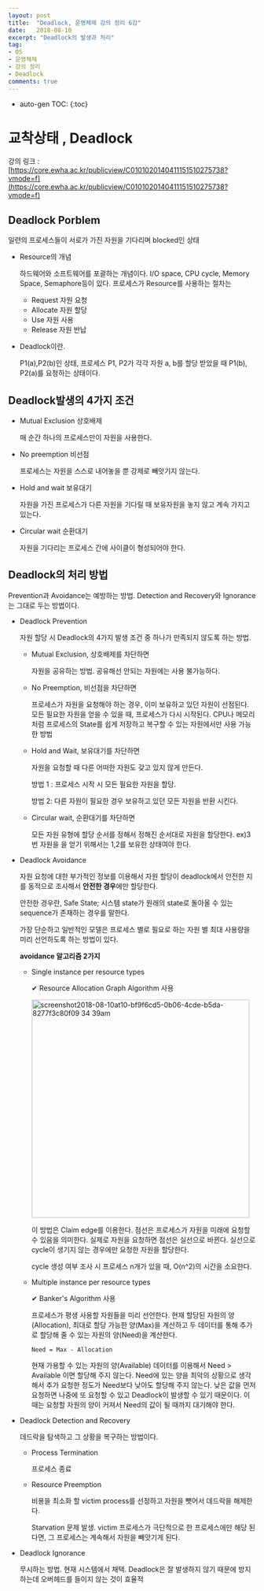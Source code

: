 ```yaml
---
layout: post
title:  "Deadlock, 운영체제 강의 정리 6강"
date:   2018-08-10
excerpt: "Deadlock의 발생과 처리"
tag:
- OS
- 운영체제
- 강의 정리
- Deadlock
comments: true
---
```

* auto-gen TOC:
{:toc}

# 교착상태 , Deadlock

강의 링크 : [https://core.ewha.ac.kr/publicview/C0101020140411151510275738?vmode=f](https://core.ewha.ac.kr/publicview/C0101020140411151510275738?vmode=f)

## Deadlock Porblem

일련의 프로세스들이 서로가 가진 자원을 기다리며 blocked인 상태

- Resource의 개념

  하드웨어와 소프트웨어를 포괄하는 개념이다. I/O space, CPU cycle, Memory Space, Semaphore등이 있다. 프로세스가 Resource를 사용하는 절차는

  - Request 자원 요청
  - Allocate 자원 할당
  - Use 자원 사용
  - Release 자원 반납
- Deadlock이란.

  P1(a),P2(b)인 상태, 프로세스 P1, P2가 각각 자원 a, b를 할당 받았을 때 P1(b), P2(a)를 요청하는 상태이다.

## Deadlock발생의 4가지 조건

- Mutual Exclusion 상호배제

  매 순간 하나의 프로세스만이 자원을 사용한다.

- No preemption 비선점

  프로세스는 자원을 스스로 내어놓을 뿐 강제로 빼앗기지 않는다.

- Hold and wait 보유대기

  자원을 가진 프로세스가 다른 자원을 기다릴 때 보유자원을 놓지 않고 계속 가지고 있는다.

- Circular wait 순환대기

  자원을 기다리는 프로세스 간에 사이클이 형성되어야 한다.

## Deadlock의 처리 방법

Prevention과 Avoidance는 예방하는 방법. Detection and Recovery와 Ignorance는 그대로 두는 방법이다.

- Deadlock Prevention

  자원 할당 시 Deadlock의 4가지 발생 조건 중 하나가 만족되지 않도록 하는 방법.

  - Mutual Exclusion, 상호배제를 차단하면

    자원을 공유하는 방법. 공유해선 안되는 자원에는 사용 불가능하다.

  - No Preemption, 비선점을 차단하면

    프로세스가 자원을 요청해야 하는 경우, 이미 보유하고 있던 자원이 선점된다. 모든 필요한 자원을 얻을 수 있을 때, 프로세스가 다시 시작된다. CPU나 메모리처럼 프로세스의 State를 쉽게 저장하고 복구할 수 있는 자원에서만 사용 가능한 방법

  - Hold and Wait, 보유대기를 차단하면

    자원을 요청할 때 다른 어떠한 자원도 갖고 있지 않게 만든다.

    방법 1 : 프로세스 시작 시 모든 필요한 자원을 할당.

    방법 2: 다른 자원이 필요한 경우 보유하고 있던 모든 자원을 반환 시킨다.

  - Circular wait, 순환대기를 차단하면

    모든 자원 유형에 할당 순서를 정해서 정해진 순서대로 자원을 할당한다. ex)3번 자원을 을 얻기 위해서는 1,2를 보유한 상태여야 한다.

- Deadlock Avoidance

  자원 요청에 대한 부가적인 정보를 이용해서 자원 할당이 deadlock에서 안전한 지를 동적으로 조사해서 **안전한 경우**에만 할당한다.

  안전한 경우란, Safe State; 시스템 state가 원래의 state로 돌아올 수 있는 sequence가 존재하는 경우를 말한다.

  가장 단순하고 일반적인 모델은 프로세스 별로 필요로 하는 자원 별 최대 사용량을 미리 선언하도록 하는 방법이 있다.

  **avoidance 알고리즘 2가지**

  - Single instance per resource types

    ✔︎ Resource Allocation Graph Algorithm 사용

    <img width="443" alt="screenshot2018-08-10at10-bf9f6cd5-0b06-4cde-b5da-8277f3c80f09 34 39am" src="https://user-images.githubusercontent.com/37807838/44011136-c3b2208a-9ef1-11e8-9801-1ea9890621b4.png">

    이 방법은 Claim edge를 이용한다. 점선은 프로세스가 자원을 미래에 요청할 수 있음을 의미한다. 실제로 자원을 요청하면 점선은 실선으로 바뀐다. 실선으로 cycle이 생기지 않는 경우에만 요청한 자원을 할당한다.

    cycle 생성 여부 조사 시 프로세스 n개가 있을 때, O(n^2)의 시간을 소요한다.

  - Multiple instance per resource types

    ✔︎ Banker's Algorithm 사용

    프로세스가 평생 사용할 자원들을 미리 선언한다. 현재 할당된 자원의 양(Allocation), 최대로 할당 가능한 양(Max)을 계산하고 두 데이터를  통해 추가로 할당해 줄 수 있는 자원의 양(Need)을 계산한다.

    `Need = Max - Allocation`

    현재 가용할 수 있는 자원의 양(Available) 데이터를 이용해서  Need > Available 이면 할당해 주지 않는다. Need에 있는 양을 최악의 상황으로 생각해서 추가 요청한 정도가 Need보다 낮아도 할당해 주지 않는다. 낮은 값을 먼저 요청하면 나중에 또 요청할 수 있고 Deadlock이 발생할 수 있기 때문이다. 이때는 요청할 자원의 양이 커져서 Need의 값이 될 때까지 대기해야 한다.

- Deadlock Detection and Recovery

  데드락을 탐색하고 그 상황을 복구하는 방법이다.

  - Process Termination

    프로세스 종료

  - Resource Preemption

    비용을 최소화 할 victim process를 선정하고 자원을 뺏어서 데드락을 해제한다.

    Starvation 문제 발생. victim 프로세스가 극단적으로 한 프로세스에만 해당 된다면, 그 프로세스는 계속해서 자원을 빼앗기게 된다.

- Deadlock Ignorance

  무시하는 방법. 현재 시스템에서 채택. Deadlock은 잘 발생하지 않기 때문에 방지하는데 오버헤드를 들이지 않는 것이 효율적
